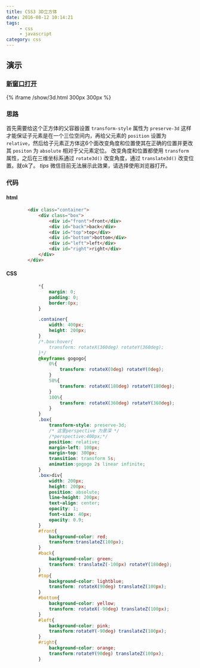 ```yaml
---
title: CSS3 3D立方体
date: 2016-08-12 10:14:21 
tags:
	 - css
	 - javascript
category: css
---
```


## 演示

### <a href="/show/3d.html" target="_blank">新窗口打开</a>
{% iframe /show/3d.html 300px 300px %}

### 思路

首先需要给这个正方体的父容器设置 `transform-style` 属性为 `preserve-3d` 这样才能保证子元素是在一个三位空间内，再给父元素的 `position` 设置为 `relative`，然后给子元素正方体这6个面改变角度和位置使其在正确的位置并更改其 `positon` 为 `absolute` 相对于父元素定位。
改变角度和位置都使用 `transform` 属性，之后在三维坐标系通过 `rotate3d()` 改变角度，通过 `translate3d()` 改变位置。就ok了。
*tips* 微信目前无法展示此效果，请选择使用浏览器打开。

### 代码

#### html

```html
		<div class="container">
			<div class="box">
				<div id="front">front</div>
				<div id="back">back</div>
				<div id="top">top</div>
				<div id="bottom">bottom</div>
				<div id="left">left</div>
				<div id="right">right</div>
			</div>
		</div>
```

#### CSS

<!-- more -->

```css
			*{
				margin: 0;
				padding: 0;
				border:0px;
			}

			.container{
				width: 400px;
				height: 200px;
			}
			/*.box:hover{
				transform: rotateX(360deg) rotateY(360deg);
			}*/
			@keyframes gogogo{
				0%{
					transform: rotateX(0deg) rotateY(0deg);
				}
				50%{
					transform: rotateX(180deg) rotateY(180deg);
				}
				100%{
					transform: rotateX(360deg) rotateY(360deg);
				}
			}
			.box{
				transform-style: preserve-3d;
				/* 这里perspective 为景深 */
				/*perspective:400px;*/
				position: relative;
				margin-left: 100px;
				margin-top: 300px;
				transition: transform 5s;
				animation:gogogo 2s linear infinite;
			}
			.box>div{
				width: 200px;
				height: 200px;
				position: absolute;
				line-height: 200px;
				text-align: center;
				opacity: 1;
				font-size: 40px;
				opacity: 0.9;
			}
			#front{
				background-color: red;
				transform:translateZ(100px);
			}
			#back{
				background-color: green;
				transform: translateZ(-100px) rotateY(180deg);
			}
			#top{
				background-color: lightblue;
				transform: rotateX(90deg) translateZ(100px);
			}
			#bottom{
				background-color: yellow;
				transform: rotateX(-90deg) translateZ(100px);
			}
			#left{
				background-color: pink;
				transform:rotateY(-90deg) translateZ(100px);
			}
			#right{
				background-color: orange;
				transform:rotateY(90deg) translateZ(100px);
			}
```		
